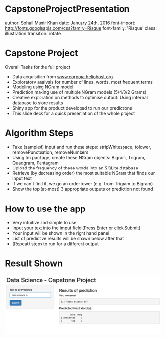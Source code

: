 CapstoneProjectPresentation
========================================================
author: Sohail Munir Khan
date: January 24th, 2016
font-import: http://fonts.googleapis.com/css?family=Risque
font-family: 'Risque'
class: illustration
transition: rotate

Capstone Project
========================================================

Overall Tasks for the full project

- Data acquisition from www.corpora.heliohost.org
- Exploratory analysis for number of lines, words, most frequent terms
- Modeling using NGram model
- Prediction making use of multiple NGram models (5/4/3/2 Grams)
- Creative exploration on methods to optimise output: Using internal database to store results
- Shiny app for the product developed to run our predictions
- This slide deck for a quick presentation of the whole project

Algorithm Steps
========================================================

- Take (sampled) input and run these steps: stripWhitespace, tolower, removePunctuation, removeNumbers
- Using tm package, create these NGram objects: Bigram, Trigram, Quadgram, Pentagram
- Upload the frequency of these words into an SQLite database
- Retrieve (by decreasing order) the most suitable NGram that finds our input text
- If we can't find it, we go an order lower (e.g. from Trigram to Bigram)
- Show the top (at-most) 3 appropriate outputs or prediction not found

How to use the app
========================================================

- Very intuitive and simple to use
- Input your text into the imput field (Press Enter or click Submit)
- Your input will be shown in the right hand panel
- List of predictive results will be shown below after that
- (Repeat) steps to run for a different output

Result Shown
========================================================

![alt text](datascienceapp.png)
